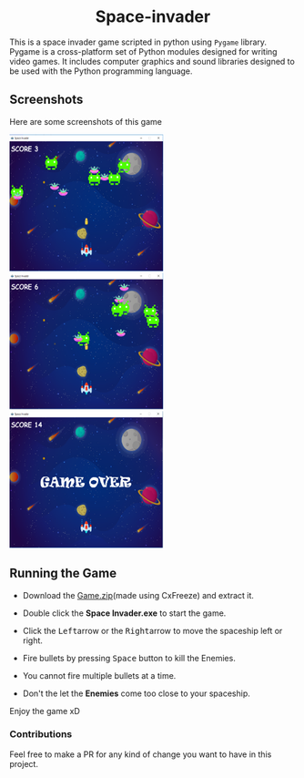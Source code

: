 <h1 align="center"> Space-invader </h1>

This is a space invader game scripted in python using ```Pygame``` library.
Pygame is a cross-platform set of Python modules designed for writing video games. It includes computer graphics and sound libraries designed to be used with the Python programming language.

## Screenshots

Here are some screenshots of this game

[<img src="https://github.com/Suvradippaul/Space-invader/blob/master/assets/Screenshots/Screenshot1.png"
    alt="Home screen" width= "270" height = "240">](https://github.com/Suvradippaul/Space-invader/blob/master/assets/Screenshots/Screenshot1.png)
[<img src="https://github.com/Suvradippaul/Space-invader/blob/master/assets/Screenshots/Screenshot2.png"
    alt="Home screen" width= "270" height = "240">](https://github.com/Suvradippaul/Space-invader/blob/master/assets/Screenshots/Screenshot2.png)
[<img src="https://github.com/Suvradippaul/Space-invader/blob/master/assets/Screenshots/Screenshot3.png"
    alt="Home screen" width= "270" height = "240">](https://github.com/Suvradippaul/Space-invader/blob/master/assets/Screenshots/Screenshot3.png)


## Running the Game

- Download the [Game.zip](https://github.com/Suvradippaul/Space-invader/blob/master/Game.zip)(made using CxFreeze) and extract it.

- Double click the **Space Invader.exe** to start the game.

- Click the <kbd>Left</kbd>arrow or the <kbd>Right</kbd>arrow to move the spaceship left or right.

- Fire bullets by pressing <kbd>Space</kbd> button to kill the Enemies.

- You cannot fire multiple bullets at a time.

- Don't the let the **Enemies** come too close to your spaceship.

Enjoy the game xD

### Contributions
Feel free to make a PR for any kind of change you want to have in this project.
